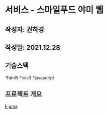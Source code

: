 # 서비스 - 스마일푸드 야미 웹

## 작성자: 권하경

## 작성일: 2021.12.28

## 기술스택
*html5
*css3
*javascript

## 프로젝트 개요

[Figma](https://www.figma.com/file/VnT1T86fF9ZVe07W9RlLLB/3%EC%A3%BC%EC%B0%A8-yami)
